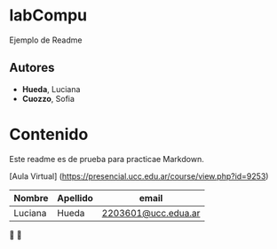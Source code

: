 # labCompu
Ejemplo de Readme

## Autores
- **Hueda**, Luciana
- **Cuozzo**, Sofia

# Contenido
Este readme es de prueba para practicae Markdown.

[Aula Virtual] (https://presencial.ucc.edu.ar/course/view.php?id=9253)

| Nombre | Apellido | email             |
|--------|----------|-------------------|
|Luciana | Hueda    |2203601@ucc.edua.ar|

:smiling_face_with_three_hearts:
:cowboy_hat_face: